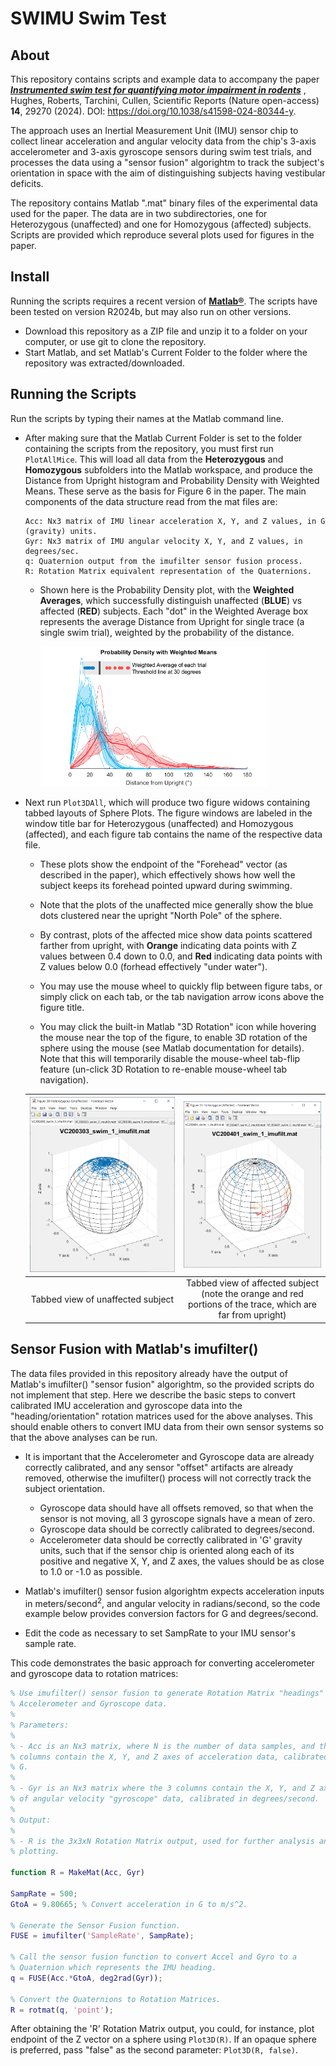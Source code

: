 # SWIMU Swim Test

## About
This repository contains scripts and example data to accompany the paper
[***Instrumented swim test for quantifying motor impairment in
rodents***](https://www.nature.com/articles/s41598-024-80344-y) , Hughes,
Roberts, Tarchini, Cullen, Scientific Reports (Nature open-access) **14**, 29270
(2024). DOI: https://doi.org/10.1038/s41598-024-80344-y.

The approach uses an Inertial Measurement Unit (IMU) sensor chip to collect linear acceleration and angular velocity data from the chip's 3-axis accelerometer and 3-axis gyroscope sensors during swim test trials, and processes the data using a "sensor fusion" algorightm to track the subject's orientation in space with the aim of distinguishing subjects having vestibular deficits.

The repository contains Matlab ".mat" binary files of the experimental data used for the paper. The data are in two subdirectories, one for Heterozygous (unaffected) and one for Homozygous (affected) subjects. Scripts are provided which reproduce several plots used for figures in the paper.

## Install

Running the scripts requires a recent version of
[**Matlab®**](https://www.mathworks.com/). The scripts have been tested on version
R2024b, but may also run on other versions.

* Download this repository as a ZIP file and unzip it to a folder on your
  computer, or use git to clone the repository.
* Start Matlab, and set Matlab's Current Folder to the folder where the repository was extracted/downloaded.


## Running the Scripts

Run the scripts by typing their names at the Matlab command line.

* After making sure that the Matlab Current Folder is set to the folder containing the scripts from the repository, you must first run `PlotAllMice`. This will load all data from the **Heterozygous** and **Homozygous** subfolders into the Matlab workspace, and produce the Distance from Upright histogram and Probability Density with Weighted Means. These serve as the basis for Figure 6 in the paper. The main components of the data structure read from the mat files are:


  ```
  Acc: Nx3 matrix of IMU linear acceleration X, Y, and Z values, in G (gravity) units.
  Gyr: Nx3 matrix of IMU angular velocity X, Y, and Z values, in degrees/sec.
  q: Quaternion output from the imufilter sensor fusion process.
  R: Rotation Matrix equivalent representation of the Quaternions.
  ```


  * Shown here is the Probability Density plot, with the **Weighted Averages**, which successfully distinguish unaffected (**BLUE**) vs affected (**RED**) subjects. Each "dot" in the Weighted Average box represents the average Distance from Upright for single trace (a single swim trial), weighted by the probability of the distance.

    <img src="ProbabilityFig.png" alt="drawing" width="80%"/>



* Next run `Plot3DAll`, which will produce two figure widows containing tabbed layouts of Sphere Plots. The figure windows are labeled in the window title bar for Heterozygous (unaffected) and Homozygous (affected), and each figure tab contains the name of the respective data file.

  * These plots show the endpoint of the "Forehead" vector (as described in the paper), which effectively shows how well the subject keeps its forehead pointed upward during swimming.

  * Note that the plots of the unaffected mice generally show the blue dots clustered near the upright "North Pole" of the sphere.

  * By contrast, plots of the affected mice show data points scattered farther from upright, with **Orange** indicating data points with Z values between 0.4 down to 0.0, and **Red** indicating data points with Z values below 0.0 (forhead effectively "under water").

  * You may use the mouse wheel to quickly flip between figure tabs, or simply click on each tab, or the tab navigation arrow icons above the figure title.

  * You may click the built-in Matlab "3D Rotation" icon while hovering the mouse near the top of the figure, to enable 3D rotation of the sphere using the mouse (see Matlab documentation for details). Note that this will temporarily disable the mouse-wheel tab-flip feature (un-click 3D Rotation to re-enable mouse-wheel tab navigation).

  | ![alt text](SphereUnaffected.png) | ![alt text](SphereAffected.png) |
  | :--: | :--: |
  | Tabbed view of unaffected subject | Tabbed view of affected subject (note the orange and red portions of the trace, which are far from upright) |


## Sensor Fusion with Matlab's imufilter()

The data files provided in this repository already have the output of Matlab's imufilter() "sensor fusion" algorightm, so the provided scripts do not implement that step. Here we describe the basic steps to convert calibrated IMU acceleration and gyroscope data into the "heading/orientation" rotation matrices used for the above analyses. This should enable others to convert IMU data from their own sensor systems so that the above analyses can be run.

* It is important that the Accelerometer and Gyroscope data are already correctly calibrated, and any sensor "offset" artifacts are already removed, otherwise the imufilter() process will not correctly track the subject orientation.
  * Gyroscope data should have all offsets removed, so that when the sensor is not moving, all 3 gyroscope signals have a mean of zero.
  * Gyroscope data should be correctly calibrated to degrees/second.
  * Accelerometer data should be correctly calibrated in 'G' gravity units, such that if the sensor chip is oriented along each of its positive and negative X, Y, and Z axes, the values should be as close to 1.0 or -1.0 as possible.

* Matlab's imufilter() sensor fusion algorightm expects acceleration inputs in meters/second<sup>2</sup>, and angular velocity in radians/second, so the code example below provides conversion factors for G and degrees/second.
* Edit the code as necessary to set SampRate to your IMU sensor's sample rate.

This code demonstrates the basic approach for converting accelerometer and
gyroscope data to rotation matrices:

```matlab
% Use imufilter() sensor fusion to generate Rotation Matrix "headings" from
% Accelerometer and Gyroscope data.
%
% Parameters:
%
% - Acc is an Nx3 matrix, where N is the number of data samples, and the 3
% columns contain the X, Y, and Z axes of acceleration data, calibrated in
% G.
%
% - Gyr is an Nx3 matrix where the 3 columns contain the X, Y, and Z axes
% of angular velocity "gyroscope" data, calibrated in degrees/second.
%
% Output:
%
% - R is the 3x3xN Rotation Matrix output, used for further analysis and
% plotting.

function R = MakeMat(Acc, Gyr)

SampRate = 500;
GtoA = 9.80665; % Convert acceleration in G to m/s^2.

% Generate the Sensor Fusion function.
FUSE = imufilter('SampleRate', SampRate);

% Call the sensor fusion function to convert Accel and Gyro to a
% Quaternion which represents the IMU heading.
q = FUSE(Acc.*GtoA, deg2rad(Gyr));

% Convert the Quaternions to Rotation Matrices.
R = rotmat(q, 'point');

```

After obtaining the 'R' Rotation Matrix output, you could, for instance, plot endpoint of the Z vector on a sphere using `Plot3D(R)`. If an opaque sphere is preferred, pass "false" as the second parameter: `Plot3D(R, false)`.
